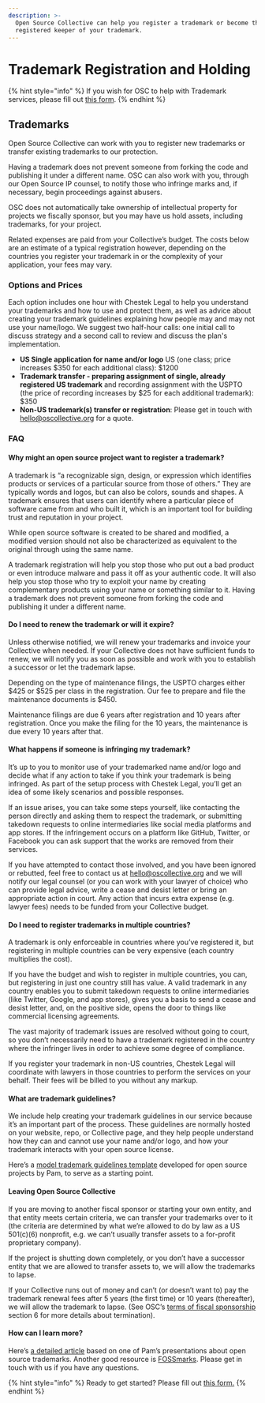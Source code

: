 ```yaml
---
description: >-
  Open Source Collective can help you register a trademark or become the
  registered keeper of your trademark.
---
```


# Trademark Registration and Holding

{% hint style="info" %}
If you wish for OSC to help with Trademark services, please fill out [this form](https://forms.gle/WMkeYFGfDN9TuzHK6).
{% endhint %}

## Trademarks

Open Source Collective can work with you to register new trademarks or transfer existing trademarks to our protection.&#x20;

Having a trademark does not prevent someone from forking the code and publishing it under a different name. OSC can also work with you, through our Open Source IP counsel, to notify those who infringe marks and, if necessary, begin proceedings against abusers.&#x20;

OSC does not automatically take ownership of intellectual property for projects we fiscally sponsor, but you may have us hold assets, including trademarks, for your project.&#x20;

Related expenses are paid from your Collective’s budget. The costs below are an estimate of a typical registration however, depending on the countries you register your trademark in or the complexity of your application, your fees may vary.

### Options and Prices&#x20;

Each option includes one hour with Chestek Legal to help you understand your trademarks and how to use and protect them, as well as advice about creating your trademark guidelines explaining how people may and may not use your name/logo. We suggest two half-hour calls: one initial call to discuss strategy and a second call to review and discuss the plan's implementation.

* **US Single application for name and/or logo** US (one class; price increases $350 for each additional class): $1200
* **Trademark transfer - preparing assignment of single, already registered US trademark** and recording assignment with the USPTO (the price of recording increases by $25 for each additional trademark): $350
* **Non-US trademark(s) transfer or registration**: Please get in touch with hello@oscollective.org for a quote.&#x20;

### FAQ

#### Why might an open source project want to register a trademark?

A trademark is “a recognizable sign, design, or expression which identifies products or services of a particular source from those of others.” They are typically words and logos, but can also be colors, sounds and shapes. A trademark ensures that users can identify where a particular piece of software came from and who built it, which is an important tool for building trust and reputation in your project.&#x20;

While open source software is created to be shared and modified, a modified version should not also be characterized as equivalent to the original through using the same name.&#x20;

A trademark registration will help you stop those who put out a bad product or even introduce malware and pass it off as your authentic code. It will also help you stop those who try to exploit your name by creating complementary products using your name or something similar to it. Having a trademark does not prevent someone from forking the code and publishing it under a different name.

#### Do I need to renew the trademark or will it expire?

Unless otherwise notified, we will renew your trademarks and invoice your Collective when needed. If your Collective does not have sufficient funds to renew, we will notify you as soon as possible and work with you to establish a successor or let the trademark lapse.&#x20;

Depending on the type of maintenance filings, the USPTO charges either $425 or $525 per class in the registration. Our fee to prepare and file the maintenance documents is $450.&#x20;

Maintenance filings are due 6 years after registration and 10 years after registration. Once you make the filing for the 10 years, the maintenance is due every 10 years after that.

#### What happens if someone is infringing my trademark?&#x20;

It’s up to you to monitor use of your trademarked name and/or logo and decide what if any action to take if you think your trademark is being infringed. As part of the setup process with Chestek Legal, you’ll get an idea of some likely scenarios and possible responses.&#x20;

If an issue arises, you can take some steps yourself, like contacting the person directly and asking them to respect the trademark, or submitting takedown requests to online intermediaries like social media platforms and app stores. If the infringement occurs on a platform like GitHub, Twitter, or Facebook you can ask support that the works are removed from their services.

If you have attempted to contact those involved, and you have been ignored or rebutted, feel free to contact us at [hello@oscollective.org](mailto:hello@oscollective.org) and we will notify our legal counsel (or you can work with your lawyer of choice) who can provide legal advice, write a cease and desist letter or bring an appropriate action in court. Any action that incurs extra expense (e.g. lawyer fees) needs to be funded from your Collective budget.

#### Do I need to register trademarks in multiple countries?&#x20;

A trademark is only enforceable in countries where you’ve registered it, but registering in multiple countries can be very expensive (each country multiplies the cost).&#x20;

If you have the budget and wish to register in multiple countries, you can, but registering in just one country still has value. A valid trademark in any country enables you to submit takedown requests to online intermediaries (like Twitter, Google, and app stores), gives you a basis to send a cease and desist letter, and, on the positive side, opens the door to things like commercial licensing agreements.&#x20;

The vast majority of trademark issues are resolved without going to court, so you don’t necessarily need to have a trademark registered in the country where the infringer lives in order to achieve some degree of compliance.

If you register your trademark in non-US countries, Chestek Legal will coordinate with lawyers in those countries to perform the services on your behalf. Their fees will be billed to you without any markup.

#### What are trademark guidelines?

We include help creating your trademark guidelines in our service because it’s an important part of the process. These guidelines are normally hosted on your website, repo, or Collective page, and they help people understand how they can and cannot use your name and/or logo, and how your trademark interacts with your open source license.&#x20;

Here’s a [model trademark guidelines template](http://modeltrademarkguidelines.org/index.php/Model_Trademark_Guidelines) developed for open source projects by Pam, to serve as a starting point.

#### Leaving Open Source Collective

If you are moving to another fiscal sponsor or starting your own entity, and that entity meets certain criteria, we can transfer your trademarks over to it (the criteria are determined by what we’re allowed to do by law as a US 501(c)(6) nonprofit, e.g. we can’t usually transfer assets to a for-profit proprietary company).

If the project is shutting down completely, or you don’t have a successor entity that we are allowed to transfer assets to, we will allow the trademarks to lapse.

If your Collective runs out of money and can’t (or doesn’t want to) pay the trademark renewal fees after 5 years (the first time) or 10 years (thereafter), we will allow the trademark to lapse. (See OSC’s [terms of fiscal sponsorship](https://docs.google.com/document/u/1/d/e/2PACX-1vQbiyK2Fe0jLdh4vb9BfHY4bJ1LCo4Qvy0jg9P29ZkiC8y_vKJ_1fNgIbV0p6UdvbcT8Ql1gVto8bf9/pub) section 6 for more details about termination).

#### How can I learn more?

Here’s [a detailed article](https://lwn.net/Articles/673677/) based on one of Pam’s presentations about open source trademarks. Another good resource is [FOSSmarks](https://fossmarks.org/). Please get in touch with us if you have any questions.

{% hint style="info" %}
Ready to get started? Please fill out [this form.](https://forms.gle/UhGkAzAgxLRFvnMfA)
{% endhint %}

